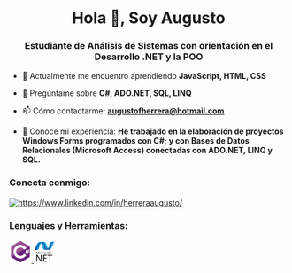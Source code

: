 <h1 align="center">Hola 👋, Soy Augusto</h1>
<h3 align="center">Estudiante de Análisis de Sistemas con orientación en el Desarrollo .NET y la POO</h3>

- 🌱 Actualmente me encuentro aprendiendo **JavaScript, HTML, CSS**

- 💬 Pregúntame sobre **C#, ADO.NET, SQL, LINQ**

- 📫 Cómo contactarme: **augustofherrera@hotmail.com**

- 📄 Conoce mi experiencia: **He trabajado en la elaboración de proyectos Windows Forms programados con C#; y con Bases de Datos Relacionales (Microsoft Access) conectadas con ADO.NET, LINQ y SQL.**

<h3 align="left">Conecta conmigo:</h3>
<p align="left">
<a href="https://linkedin.com/in/https://www.linkedin.com/in/herreraaugusto/" target="blank"><img align="center" src="https://raw.githubusercontent.com/rahuldkjain/github-profile-readme-generator/master/src/images/icons/Social/linked-in-alt.svg" alt="https://www.linkedin.com/in/herreraaugusto/" height="30" width="40" /></a>
</p>

<h3 align="left">Lenguajes y Herramientas:</h3>
<p align="left"> <a href="https://www.w3schools.com/cs/" target="_blank" rel="noreferrer"> <img src="https://raw.githubusercontent.com/devicons/devicon/master/icons/csharp/csharp-original.svg" alt="csharp" width="40" height="40"/> </a> <a href="https://dotnet.microsoft.com/" target="_blank" rel="noreferrer"> <img src="https://raw.githubusercontent.com/devicons/devicon/master/icons/dot-net/dot-net-original-wordmark.svg" alt="dotnet" width="40" height="40"/> </a> </p>
